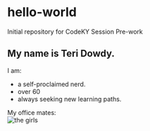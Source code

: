 # hello-world
Initial repository for CodeKY Session Pre-work

## My name is Teri Dowdy.  
I am:
* a self-proclaimed nerd.
* over 60
* always seeking new learning paths.

My office mates:  
![the girls](https://github.com/TeriDowdy/hello-world/assets/148915733/d6d26ab3-c69a-4d7c-817a-52be0f01db02)
